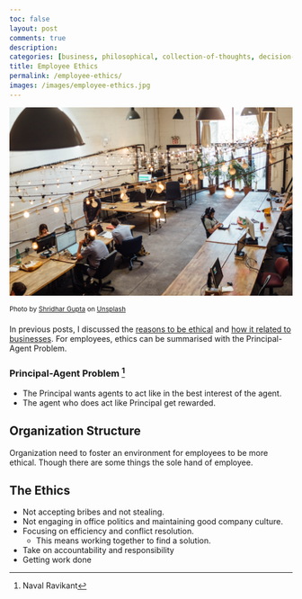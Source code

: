 ```yaml
---
toc: false
layout: post
comments: true
description:
categories: [business, philosophical, collection-of-thoughts, decision-making]
title: Employee Ethics
permalink: /employee-ethics/
images: /images/employee-ethics.jpg
---
```

![](/images/employee-ethics.jpg)

<sup style="user-select: auto;">Photo by <a href="https://unsplash.com/@shridhar?utm_source=unsplash&amp;utm_medium=referral&amp;utm_content=creditCopyText" style="user-select: auto;">Shridhar Gupta</a> on <a href="https://unsplash.com/s/photos/employee?utm_source=unsplash&amp;utm_medium=referral&amp;utm_content=creditCopyText" style="user-select: auto;">Unsplash</a></sup>

In previous posts, I discussed the [reasons to be ethical](/why_ethics/) and [how it related to businesses](/business-ethics/). For employees, ethics can be summarised with the Principal-Agent Problem.

### Principal-Agent Problem [^1]
- The Principal wants agents to act like in the best interest of the agent.
- The agent who does act like Principal get rewarded.

## Organization Structure
Organization need to foster an environment for employees to be more ethical. Though there are some things the sole hand of employee.

## The Ethics
- Not accepting bribes and not stealing.
- Not engaging in office politics and maintaining good company culture.
- Focusing on efficiency and conflict resolution. 
  - This means working together to find a solution.
- Take on accountability and responsibility
- Getting work done

[^1]: Naval Ravikant 